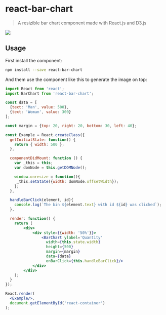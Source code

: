 # react-bar-chart
> A resizible bar chart component made with React.js and D3.js

<img src="https://i.imgur.com/3CgROLp.png"/>

## Usage

First install the component:
```sh
npm install --save react-bar-chart
```

And them use the component like this to generate the image on top:
```jsx
import React from 'react';
import BarChart from 'react-bar-chart';

const data = [
  {text: 'Man', value: 500}, 
  {text: 'Woman', value: 300} 
];

const margin = {top: 20, right: 20, bottom: 30, left: 40};

const Example = React.createClass({
  getInitialState: function() {
    return { width: 500 };
  },

  componentDidMount: function () {
    var _this = this;
    var domNode = this.getDOMNode();

    window.onresize = function(){
     _this.setState({width: domNode.offsetWidth}); 
    };
  },

  handleBarClick(element, id){ 
    console.log(`The bin ${element.text} with id ${id} was clicked`);
  },

  render: function() {
    return (
        <div>
            <div style={{width: '50%'}}> 
                <BarChart ylabel='Quantity'
                  width={this.state.width}
                  height={500}
                  margin={margin}
                  data={data}
                  onBarClick={this.handleBarClick}/>
            </div>
        </div>
    );
  }
});

React.render(
  <Example/>,
  document.getElementById('react-container')
);
```
